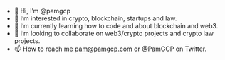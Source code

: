 - 👋 Hi, I’m @pamgcp
- 👀 I’m interested in crypto, blockchain, startups and law.
- 🌱 I’m currently learning how to code and about blockchain and web3.
- 💞️ I’m looking to collaborate on web3/crypto projects and crypto law projects.
- 📫 How to reach me pam@pamgcp.com or @PamGCP on Twitter.

<!---
pamgcp/pamgcp is a ✨ special ✨ repository because its `README.md` (this file) appears on your GitHub profile.
You can click the Preview link to take a look at your changes.
--->
